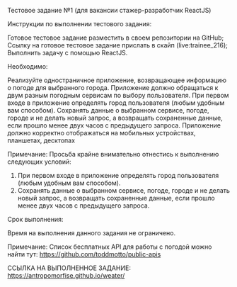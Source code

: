 Тестовое задание №1 (для вакансии стажер-разработчик ReactJS)

Инструкции по выполнении тестового задания:

Готовое тестовое задание разместить в своем репозитории на GitHub;
Ссылку на готовое тестовое задание прислать в скайп (live:trainee_216);
Выполнить задачу с помощью ReactJS. 

Необходимо:

Реализуйте одностраничное приложение, возвращающее информацию о погоде для выбранного города. 
Приложение должно обращаться к двум разным погодным сервисам по выбору пользователя.
При первом входе в приложение определять город пользователя (любым удобным вам способом).
Сохранять данные о выбранном сервисе, погоде, городе и не делать новый запрос, а возвращать сохраненные данные, если прошло менее двух часов с предыдущего запроса. 
Приложение должно корректно отображаться на мобильных устройствах, планшетах, десктопах

Примечание: Просьба крайне внимательно отнестись к выполнению следующих условий:

1. При первом входе в приложение определять город пользователя (любым удобным вам способом).
2. Сохранять данные о выбранном сервисе, погоде, городе и не делать новый запрос, а возвращать сохраненные данные, если прошло менее двух часов с предыдущего запроса. 

Срок выполнения:

Время на выполнения данного задания не ограничено.


Примечание:
Список бесплатных API для работы с погодой можно найти тут: https://github.com/toddmotto/public-apis


ССЫЛКА НА ВЫПОЛНЕННОЕ ЗАДАНИЕ: https://antropomorfise.github.io/weater/
